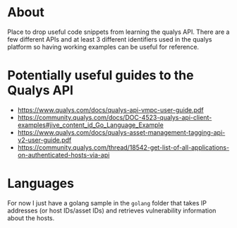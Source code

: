 # About
Place to drop useful code snippets from learning the qualys API. There are a few different APIs and at least 3 different identifiers used in the qualys platform so having working examples can be useful for reference.

# Potentially useful guides to the Qualys API
- https://www.qualys.com/docs/qualys-api-vmpc-user-guide.pdf
- https://community.qualys.com/docs/DOC-4523-qualys-api-client-examples#jive_content_id_Go_Language_Example
- https://www.qualys.com/docs/qualys-asset-management-tagging-api-v2-user-guide.pdf
- https://community.qualys.com/thread/18542-get-list-of-all-applications-on-authenticated-hosts-via-api

# Languages
For now I just have a golang sample in the `golang` folder that takes IP addresses (or host IDs/asset IDs) and retrieves vulnerability information about the hosts.
